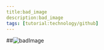 ```yaml
---
title:bad_image
description:bad_image
tags: [tutorial:technology/github]
---
```

##![badImage](https://raw.githubusercontent.com/natallia-roi/newrepos/master/tutorials/folder/PlutoEnhanced_NewHorizons_1920.jpg)
